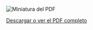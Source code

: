 ![Miniatura del PDF](./docs/image.png)

[Descargar o ver el PDF completo](./docs/BCG2025_frayleMJ_mazzaF.pdf)
